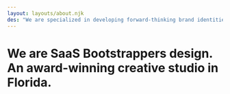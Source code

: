 ```yaml
---
layout: layouts/about.njk
des: "We are specialized in developing forward-thinking brand identities, websites, illustration and animation for all types of customers. And we do this by bringing our customers through each phase of the design process with us."
---
```

# We are SaaS Bootstrappers design.<br>An award-winning creative studio in Florida.